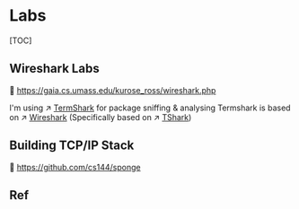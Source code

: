 # Labs

[TOC]



## Wireshark Labs
🔗 https://gaia.cs.umass.edu/kurose_ross/wireshark.php

I'm using ↗ [TermShark](../../../🥷🏼%20OS/UNIX-Likes/Linux/🪓%20Linux%20Softwares/🌐%20Network%20Management/Wireshark/CLI%20Alternatives/TermShark.md) for package sniffing & analysing
Termshark is based on ↗ [Wireshark](../../../🥷🏼%20OS/UNIX-Likes/Linux/🪓%20Linux%20Softwares/🌐%20Network%20Management/Wireshark/Wireshark.md) (Specifically based on ↗ [TShark](../../../🥷🏼%20OS/UNIX-Likes/Linux/🪓%20Linux%20Softwares/🌐%20Network%20Management/Wireshark/CLI%20Alternatives/TShark.md))



## Building TCP/IP Stack
🔗 https://github.com/cs144/sponge



## Ref